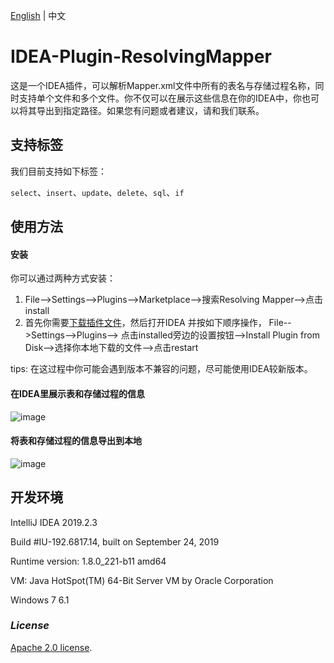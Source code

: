 [English][1] | 中文

[1]: https://github.com/ineedahouse/IDEA-Plugin-ResolvingMapper/blob/master/README-zh.md

# IDEA-Plugin-ResolvingMapper

这是一个IDEA插件，可以解析Mapper.xml文件中所有的表名与存储过程名称，同时支持单个文件和多个文件。你不仅可以在展示这些信息在你的IDEA中，你也可以将其导出到指定路径。如果您有问题或者建议，请和我们联系。

## 支持标签

我们目前支持如下标签：

`select`、`insert`、`update`、`delete`、`sql`、`if`

## 使用方法

#### 安装

你可以通过两种方式安装：

1. File-->Settings-->Plugins-->Marketplace-->搜索Resolving Mapper-->点击install
2. 首先你需要[下载插件文件][2]，然后打开IDEA 并按如下顺序操作， File-->Settings-->Plugins-->  点击installed旁边的设置按钮-->Install Plugin from Disk-->选择你本地下载的文件-->点击restart

tips: 在这过程中你可能会遇到版本不兼容的问题，尽可能使用IDEA较新版本。

#### 在IDEA里展示表和存储过程的信息

![image]( https://github.com/ineedahouse/markdownPhoto/blob/main/IDEA-Plugin-ResolvingMapper/showTableAndProc.gif)

#### 将表和存储过程的信息导出到本地

![image]( https://github.com/ineedahouse/markdownPhoto/blob/main/IDEA-Plugin-ResolvingMapper/exportTableAndProc.gif)

## 开发环境

IntelliJ IDEA 2019.2.3

Build #IU-192.6817.14, built on September 24, 2019

Runtime version: 1.8.0_221-b11 amd64

VM: Java HotSpot(TM) 64-Bit Server VM by Oracle Corporation

Windows 7 6.1

### *License*

 [Apache 2.0 license](LICENSE).

[2]:https://github.com/ineedahouse/IDEA-Plugin-ResolvingMapper/releases/tag/v1.1.3
